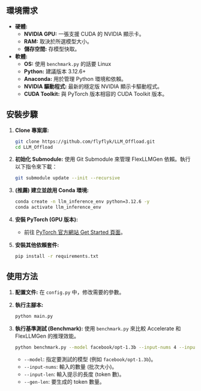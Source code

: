 ## 環境需求

*   **硬體:**
    *   **NVIDIA GPU:** 一張支援 CUDA 的 NVIDIA 顯示卡。
    *   **RAM:** 取決於所選模型大小。
    *   **儲存空間:** 存模型快取。
*   **軟體:**
    *   **OS:** 使用 `benchmark.py` 的話要 Linux
    *   **Python:** 建議版本 3.12.6+
    *   **Anaconda:** 用於管理 Python 環境和依賴。
    *   **NVIDIA 驅動程式:** 最新的穩定版 NVIDIA 顯示卡驅動程式。
    *   **CUDA Toolkit:** 與 PyTorch 版本相容的 CUDA Toolkit 版本。

## 安裝步驟

1.  **Clone 專案庫:**
    ```bash
    git clone https://github.com/flyflyk/LLM_Offload.git
    cd LLM_Offload
    ```

2.  **初始化 Submodule:**
    使用 Git Submodule 來管理 FlexLLMGen 依賴。執行以下指令來下載：
    ```bash
    git submodule update --init --recursive
    ```

3.  **(推薦) 建立並啟用 Conda 環境:**
    ```bash
    conda create -n llm_inference_env python=3.12.6 -y
    conda activate llm_inference_env
    ```

4.  **安裝 PyTorch (GPU 版本):**
    *   前往 [PyTorch 官方網站 Get Started 頁面](https://pytorch.org/get-started/locally/)。

5.  **安裝其他依賴套件:**
    ```bash
    pip install -r requirements.txt
    ```

## 使用方法

1.  **配置文件:**
    在 `config.py` 中，修改需要的參數。

2.  **執行主腳本:**
    ```bash
    python main.py
    ```

3.  **執行基準測試 (Benchmark):**
    使用 `benchmark.py` 來比較 Accelerate 和 FlexLLMGen 的推理效能。

    ```bash
    python benchmark.py --model facebook/opt-1.3b --input-nums 4 --input-len 64 --gen-len 32
    ```

    *   `--model`: 指定要測試的模型 (例如 `facebook/opt-1.3b`)。
    *   `--input-nums`: 輸入的數量 (批次大小)。
    *   `--input-len`: 輸入提示的長度 (token 數)。
    *   `--gen-len`: 要生成的 token 數量。